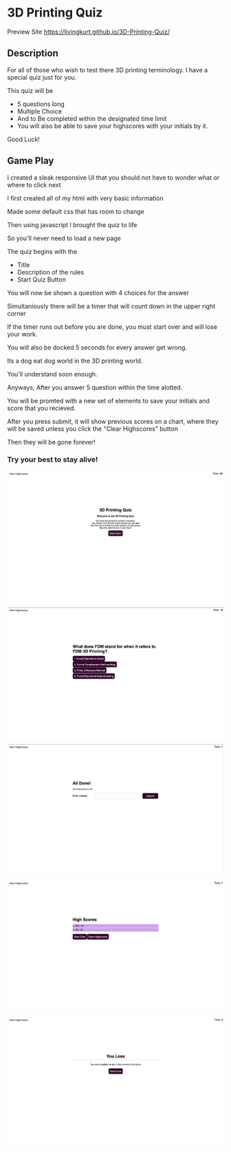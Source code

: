 # 3D Printing Quiz

Preview Site
https://livingkurt.github.io/3D-Printing-Quiz/

## Description

For all of those who wish to test there 3D printing terminology. I have a special quiz just for you.

This quiz will be 

* 5 questions long
* Multiple Choice
* And to Be completed within the designated time limit
* You will also be able to save your highscores with your initials by it.

Good Luck!

## Game Play

I created a sleak responsive UI that you should not have to wonder what or where to click next

I first created all of my html with very basic information

Made some default css that has room to change

Then using javascript I brought the quiz to life 

So you'll never need to load a new page

The quiz begins with the 

* Title
* Description of the rules
* Start Quiz Button

You will now be shown a question with 4 choices for the answer

Simultaniously there will be a timer that will count down in the upper right corner

If the timer runs out before you are done, you must start over and will lose your work.

You will also be docked 5 seconds for every answer get wrong.

Its a dog eat dog world in the 3D printing world.

You'll understand soon enough.



Anyways, After you answer 5 question within the time alotted.

You will be promted with a new set of elements to save your initials and score that you recieved.

After you press submit, it will show previous scores on a chart, where they will be saved unless you click the "Clear Highscores" button

Then they will be gone forever!

### Try your best to stay alive!


![3D Printing Quiz](assets/images/3D_Printing_Quiz_1.png)

![3D Printing Quiz](assets/images/3D_Printing_Quiz_2.png)

![3D Printing Quiz](assets/images/3D_Printing_Quiz_3.png)

![3D Printing Quiz](assets/images/3D_Printing_Quiz_4.png)

![3D Printing Quiz](assets/images/3D_Printing_Quiz_5.png)




